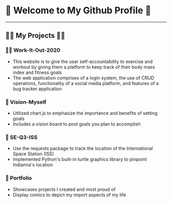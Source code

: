 <h1> 🤩 Welcome to My Github Profile 🤩 </h1>
<hr>
<h2> 👨‍💻 My Projects 👨‍💻 </h2> 

### 🏋️‍♂️ Work-It-Out-2020 
 - This website is to give the user self-accountability to exercise and workout by giving them a platform to keep track of their body mass index and fitness goals
 - The web application comprises of a login system, the use of CRUD operations, functionality of a social media platform, and features of a bug tracker application
### 🎯 Vision-Myself
 - Utilized chart.js to emphasize the importance and benefits of setting goals
 - Includes a vision board to post goals you plan to accomplish
### 🔭 SE-Q3-ISS
 - Use the requests package to track the location of the International Space Station (ISS)
 - Implemented Python's built-in turtle graphics library to pinpoint Indianna's location
### 👱 Portfolio
 - Showcases projects I created and most proud of
 - Display comics to depict my import aspects of my life
